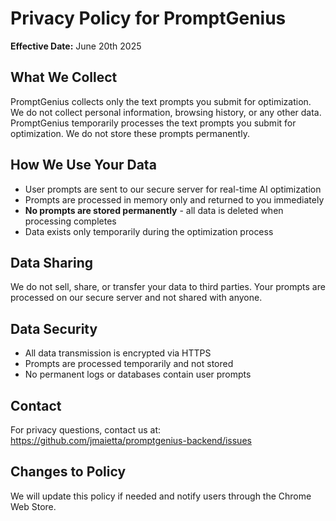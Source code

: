 # Privacy Policy for PromptGenius

**Effective Date:** June 20th 2025

## What We Collect
PromptGenius collects only the text prompts you submit for optimization. We do not collect personal information, browsing history, or any other data. PromptGenius temporarily processes the text prompts you submit for optimization. We do not store these prompts permanently.

## How We Use Your Data
- User prompts are sent to our secure server for real-time AI optimization
- Prompts are processed in memory only and returned to you immediately
- **No prompts are stored permanently** - all data is deleted when processing completes
- Data exists only temporarily during the optimization process

## Data Sharing
We do not sell, share, or transfer your data to third parties. Your prompts are processed on our secure server and not shared with anyone.

## Data Security
- All data transmission is encrypted via HTTPS
- Prompts are processed temporarily and not stored
- No permanent logs or databases contain user prompts

## Contact
For privacy questions, contact us at: https://github.com/jmaietta/promptgenius-backend/issues

## Changes to Policy
We will update this policy if needed and notify users through the Chrome Web Store.
